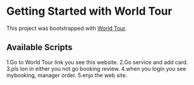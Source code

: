 # Getting Started with World Tour

This project was bootstrapped with [World Tour](https://world-tour-firebase-authen.web.app).

## Available Scripts
1.Go to World Tour link you see this website.
2.Go service and add card.
3.pls lon in either you not go booking review.
4.when you login you see mybooking, manager order.
5.enjo the web site.